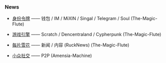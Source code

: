 ### News


+ [身份令牌][1] ——  钱包 / IM / MiXIN / Singal / Telegram / Soul (The-Magic-Flute)

+ [游戏引擎][2] —— Scratch / Dencentraland / Cypherpunk (The-Magic-Flute)

+ [每片雪花][3] —— 新闻 / 内容 (RuckNews) (The-Magic-Flute)

+ [小众社交][4] —— P2P (Amensia-Machine)


[1]: https://mp.weixin.qq.com/s/MYIBDMmKY5muf9yqfKhY5Q
[2]: https://mp.weixin.qq.com/s/SjunVm4S8E_Wx4H3YZhvsg
[3]: https://mp.weixin.qq.com/s/hnXv3lSudD31DZooZa5iyQ
[4]: https://mixin.one
